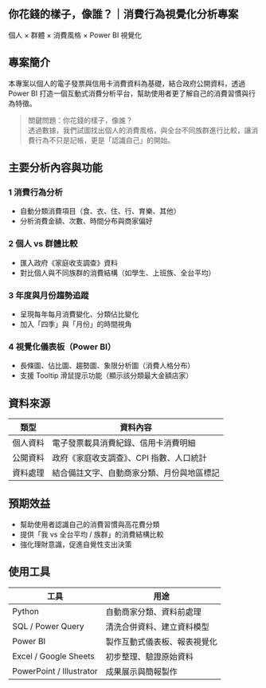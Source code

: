 ## 你花錢的樣子，像誰？｜消費行為視覺化分析專案  
個人 × 群體 × 消費風格 × Power BI 視覺化

## 專案簡介
本專案以個人的電子發票與信用卡消費資料為基礎，結合政府公開資料，透過 Power BI 打造一個互動式消費分析平台，幫助使用者更了解自己的消費習慣與行為特徵。

> 關鍵問題：你花錢的樣子，像誰？  
> 透過數據，我們試圖找出個人的消費風格，與全台不同族群進行比較，讓消費行為不只是記帳，更是「認識自己」的開始。  

## 主要分析內容與功能
### 1 消費行為分析
- 自動分類消費項目（食、衣、住、行、育樂、其他）
- 分析消費金額、次數、時間分布與商家偏好

### 2 個人 vs 群體比較
- 匯入政府《家庭收支調查》資料
- 對比個人與不同族群的消費結構（如學生、上班族、全台平均）

### 3 年度與月份趨勢追蹤
- 呈現每年每月消費變化、分類佔比變化
- 加入「四季」與「月份」的時間視角

### 4 視覺化儀表板（Power BI）
- 長條圖、佔比圖、趨勢圖、象限分析圖（消費人格分布）
- 支援 Tooltip 滑鼠提示功能（顯示該分類最大金額店家）  

## 資料來源
| 類型 | 資料內容 |
|------|----------|
| 個人資料 | 電子發票載具消費紀錄、信用卡消費明細 |
| 公開資料 | 政府《家庭收支調查》、CPI 指數、人口統計 |
| 資料處理 | 結合備註文字、自動商家分類、月份與地區標記 |  

## 預期效益
- 幫助使用者認識自己的消費習慣與高花費分類
- 提供「我 vs 全台平均 / 族群」的消費結構比較
- 強化理財意識，促進自覺性支出決策  

## 使用工具
| 工具 | 用途 |
|------|------|
| Python | 自動商家分類、資料前處理 |
| SQL / Power Query | 清洗合併資料、建立資料模型 |
| Power BI | 製作互動式儀表板、報表視覺化 |
| Excel / Google Sheets | 初步整理、驗證原始資料 |
| PowerPoint / Illustrator | 成果展示與簡報製作 |
